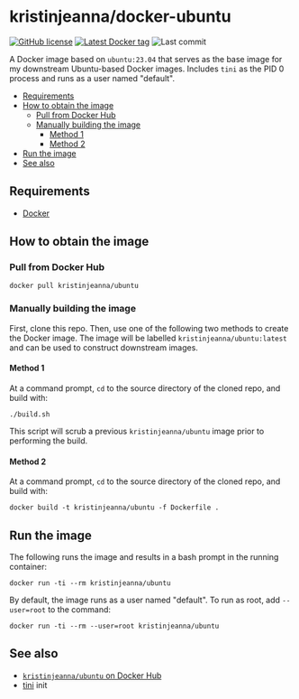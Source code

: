 # kristinjeanna/docker-ubuntu

[![GitHub license](https://img.shields.io/github/license/kristinjeanna/docker-ubuntu.svg?style=flat)](https://github.com/kristinjeanna/docker-ubuntu/blob/main/LICENSE) [![Latest Docker tag](https://img.shields.io/docker/v/kristinjeanna/ubuntu/latest?style=flat)](https://hub.docker.com/repository/docker/kristinjeanna/ubuntu) ![Last commit](https://img.shields.io/github/last-commit/kristinjeanna/docker-ubuntu?style=flat)

A Docker image based on `ubuntu:23.04` that serves as the base image for my downstream Ubuntu-based Docker images. Includes `tini` as the PID 0 process and runs as a user named "default".

- [Requirements](#requirements)
- [How to obtain the image](#how-to-obtain-the-image)
  - [Pull from Docker Hub](#pull-from-docker-hub)
  - [Manually building the image](#manually-building-the-image)
    - [Method 1](#method-1)
    - [Method 2](#method-2)
- [Run the image](#run-the-image)
- [See also](#see-also)

## Requirements

- [Docker](https://www.docker.com/get-started)

## How to obtain the image

### Pull from Docker Hub

```shell
docker pull kristinjeanna/ubuntu
```

### Manually building the image

First, clone this repo. Then, use one of the following two methods to create the Docker image. The image will be labelled `kristinjeanna/ubuntu:latest` and can be used to construct downstream images.

#### Method 1

At a command prompt, `cd` to the source directory of the cloned repo, and build with:

```shell
./build.sh
```

This script will scrub a previous `kristinjeanna/ubuntu` image prior to performing the build.

#### Method 2

At a command prompt, `cd` to the source directory of the cloned repo, and build with:

```shell
docker build -t kristinjeanna/ubuntu -f Dockerfile .
```

## Run the image

The following runs the image and results in a bash prompt in the running container:

```shell
docker run -ti --rm kristinjeanna/ubuntu
```

By default, the image runs as a user named "default". To run as root, add `--user=root` to the command:

```shell
docker run -ti --rm --user=root kristinjeanna/ubuntu
```

## See also

- [`kristinjeanna/ubuntu` on Docker Hub](https://hub.docker.com/repository/docker/kristinjeanna/ubuntu)
- [tini](https://github.com/krallin/tini) init
